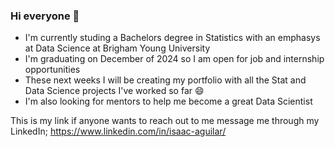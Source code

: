 ### Hi everyone 👋

<!--
**isaacaguilar97/isaacaguilar97** is a ✨ _special_ ✨ repository because its `README.md` (this file) appears on your GitHub profile.

Here are some ideas to get you started:

- 🔭 I’m currently working on ...
- 🌱 I’m currently learning ...
- 👯 I’m looking to collaborate on ...
- 🤔 I’m looking for help with ...
- 💬 Ask me about ...
- 📫 How to reach me: ...
- 😄 Pronouns: ...
- ⚡ Fun fact: ...
-->

- I'm currently studing a Bachelors degree in Statistics with an emphasys at Data Science at Brigham Young University
- I'm graduating on December of 2024 so I am open for job and internship opportunities
- These next weeks I will be creating my portfolio with all the Stat and Data Science projects I've worked so far 😄
- I'm also looking for mentors to help me become a great Data Scientist

This is my link if anyone wants to reach out to me message me through my LinkedIn; https://www.linkedin.com/in/isaac-aguilar/
